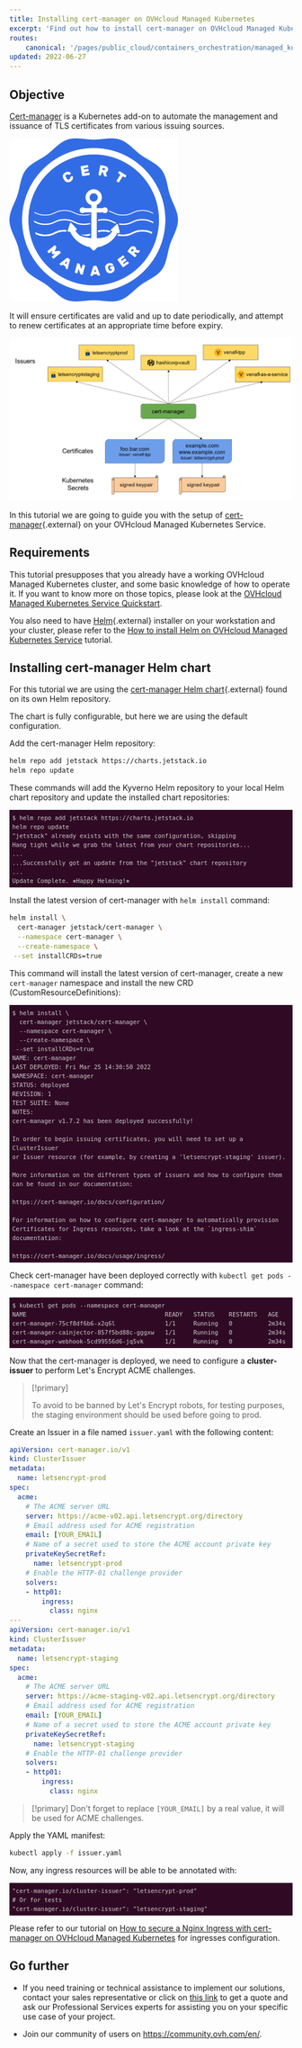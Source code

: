 ```yaml
---
title: Installing cert-manager on OVHcloud Managed Kubernetes
excerpt: 'Find out how to install cert-manager on OVHcloud Managed Kubernetes'
routes:
    canonical: '/pages/public_cloud/containers_orchestration/managed_kubernetes/installing-cert-manager'
updated: 2022-06-27
---
```



<style>
 pre {
     font-size: 14px;
 }
 pre.console {
   background-color: #300A24; 
   color: #ccc;
   font-family: monospace;
   padding: 5px;
   margin-bottom: 5px;
 }
 pre.console code {
   b   font-family: monospace !important;
   font-size: 0.75em;
   color: #ccc;
 }
 .small {
     font-size: 0.75em;
 }
</style>

## Objective

[Cert-manager](https://github.com/cert-manager/cert-manager) is a Kubernetes add-on to automate the management and issuance of TLS certificates from various issuing sources.

![Cert Manager](images/cert-manager-logo.png)

It will ensure certificates are valid and up to date periodically, and attempt to renew certificates at an appropriate time before expiry.

![Cert Manager architecture](images/cert-manager-archi.png)

In this tutorial we are going to guide you with the setup of [cert-manager](https://github.com/jetstack/cert-manager){.external} on your OVHcloud Managed Kubernetes Service.

## Requirements

This tutorial presupposes that you already have a working OVHcloud Managed Kubernetes cluster, and some basic knowledge of how to operate it. If you want to know more on those topics, please look at the [OVHcloud Managed Kubernetes Service Quickstart](/pages/public_cloud/containers_orchestration/managed_kubernetes/deploying-hello-world).

You also need to have [Helm](https://docs.helm.sh/){.external} installer on your workstation and your cluster, please refer to the [How to install Helm on OVHcloud Managed Kubernetes Service](/pages/public_cloud/containers_orchestration/managed_kubernetes/installing-helm) tutorial.

## Installing cert-manager Helm chart

For this tutorial we are using the [cert-manager Helm chart](https://artifacthub.io/packages/helm/cert-manager/cert-manager){.external} found on its own Helm repository.

The chart is fully configurable, but here we are using the default configuration.

Add the cert-manager Helm repository:

```bash
helm repo add jetstack https://charts.jetstack.io
helm repo update
```

These commands will add the Kyverno Helm repository to your local Helm chart repository and update the installed chart repositories:

<pre class="console"><code>$ helm repo add jetstack https://charts.jetstack.io
helm repo update
"jetstack" already exists with the same configuration, skipping
Hang tight while we grab the latest from your chart repositories...
...
...Successfully got an update from the "jetstack" chart repository
...
Update Complete. ⎈Happy Helming!⎈
</code></pre>

Install the latest version of cert-manager with `helm install` command:

```bash
helm install \
  cert-manager jetstack/cert-manager \
  --namespace cert-manager \
  --create-namespace \
 --set installCRDs=true
```

This command will install the latest version of cert-manager, create a new `cert-manager` namespace and install the new CRD (CustomResourceDefinitions):

<pre class="console"><code>$ helm install \
  cert-manager jetstack/cert-manager \
  --namespace cert-manager \
  --create-namespace \
 --set installCRDs=true
NAME: cert-manager
LAST DEPLOYED: Fri Mar 25 14:30:50 2022
NAMESPACE: cert-manager
STATUS: deployed
REVISION: 1
TEST SUITE: None
NOTES:
cert-manager v1.7.2 has been deployed successfully!

In order to begin issuing certificates, you will need to set up a ClusterIssuer
or Issuer resource (for example, by creating a 'letsencrypt-staging' issuer).

More information on the different types of issuers and how to configure them
can be found in our documentation:

https://cert-manager.io/docs/configuration/

For information on how to configure cert-manager to automatically provision
Certificates for Ingress resources, take a look at the `ingress-shim`
documentation:

https://cert-manager.io/docs/usage/ingress/
</code></pre>

Check cert-manager have been deployed correctly with `kubectl get pods --namespace cert-manager` command:

<pre class="console"><code>$ kubectl get pods --namespace cert-manager
NAME                                       READY   STATUS    RESTARTS   AGE
cert-manager-75cf8df6b6-x2q6l              1/1     Running   0          2m34s
cert-manager-cainjector-857f5bd88c-gggxw   1/1     Running   0          2m34s
cert-manager-webhook-5cd99556d6-jq5vk      1/1     Running   0          2m34s
</code></pre>

Now that the cert-manager is deployed, we need to configure a **cluster-issuer** to perform Let's Encrypt ACME challenges.

> [!primary]
>
>To avoid to be banned by Let's Encrypt robots, for testing purposes, the staging environment should be used before going to prod.

Create an Issuer in a file named `issuer.yaml` with the following content:

```yaml
apiVersion: cert-manager.io/v1
kind: ClusterIssuer
metadata:
  name: letsencrypt-prod
spec:
  acme:
    # The ACME server URL
    server: https://acme-v02.api.letsencrypt.org/directory
    # Email address used for ACME registration
    email: [YOUR_EMAIL]
    # Name of a secret used to store the ACME account private key
    privateKeySecretRef:
      name: letsencrypt-prod
    # Enable the HTTP-01 challenge provider
    solvers:
    - http01:
        ingress:
          class: nginx
---
apiVersion: cert-manager.io/v1
kind: ClusterIssuer
metadata:
  name: letsencrypt-staging
spec:
  acme:
    # The ACME server URL
    server: https://acme-staging-v02.api.letsencrypt.org/directory
    # Email address used for ACME registration
    email: [YOUR_EMAIL]
    # Name of a secret used to store the ACME account private key
    privateKeySecretRef:
      name: letsencrypt-staging
    # Enable the HTTP-01 challenge provider
    solvers:
    - http01:
        ingress:
          class: nginx
```

> [!primary]
> Don't forget to replace `[YOUR_EMAIL]` by a real value, it will be used for ACME challenges.

Apply the YAML manifest:

```bash
kubectl apply -f issuer.yaml
```

Now, any ingress resources will be able to be annotated with:

<pre class="console"><code>"cert-manager.io/cluster-issuer": "letsencrypt-prod"
# Or for tests
"cert-manager.io/cluster-issuer": "letsencrypt-staging"
</code></pre>

Please refer to our tutorial on [How to secure a Nginx Ingress with cert-manager on OVHcloud Managed Kubernetes](/pages/public_cloud/containers_orchestration/managed_kubernetes/securing-nginx-ingress-cert-manager) for ingresses configuration.

## Go further

- If you need training or technical assistance to implement our solutions, contact your sales representative or click on [this link](https://www.ovhcloud.com/es-es/professional-services/) to get a quote and ask our Professional Services experts for assisting you on your specific use case of your project.

- Join our community of users on <https://community.ovh.com/en/>.